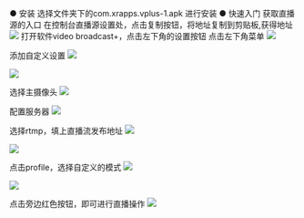●  安装
选择文件夹下的com.xrapps.vplus-1.apk 进行安装
●  快速入门
获取直播源的入口
在控制台直播源设置处，点击复制按钮，将地址复制到剪贴板,获得地址
![](http://imgcache.tce.fsphere.cn/image/qzonestyle.gtimg.cn/qzone/vas/opensns/res/img/video-1.png)
打开软件video broadcast+，点击左下角的设置按钮
点击左下角菜单
![](http://imgcache.tce.fsphere.cn/image/qzonestyle.gtimg.cn/qzone/vas/opensns/res/img/video-2.png)

添加自定义设置
![](http://imgcache.tce.fsphere.cn/image/qzonestyle.gtimg.cn/qzone/vas/opensns/res/img/video-3.png)

![](http://imgcache.tce.fsphere.cn/image/qzonestyle.gtimg.cn/qzone/vas/opensns/res/img/video-4.png)

选择主摄像头
![](http://imgcache.tce.fsphere.cn/image/qzonestyle.gtimg.cn/qzone/vas/opensns/res/img/video-5.png)

配置服务器
![](http://imgcache.tce.fsphere.cn/image/qzonestyle.gtimg.cn/qzone/vas/opensns/res/img/video-6.png)

选择rtmp，填上直播流发布地址
![](http://imgcache.tce.fsphere.cn/image/qzonestyle.gtimg.cn/qzone/vas/opensns/res/img/video-7.png)

![](http://imgcache.tce.fsphere.cn/image/qzonestyle.gtimg.cn/qzone/vas/opensns/res/img/video-8.png)

点击profile，选择自定义的模式
![](http://imgcache.tce.fsphere.cn/image/qzonestyle.gtimg.cn/qzone/vas/opensns/res/img/video-9.png)

![](http://imgcache.tce.fsphere.cn/image/qzonestyle.gtimg.cn/qzone/vas/opensns/res/img/video-10.png)

点击旁边红色按钮，即可进行直播操作
![](http://imgcache.tce.fsphere.cn/image/qzonestyle.gtimg.cn/qzone/vas/opensns/res/img/video-11.png)
